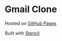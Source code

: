 # Gmail Clone

Hosted on [GitHub Pages](https://rohilaharsh.in/gmail-clone)

Built with [Stencil](https://stenciljs.com/)
